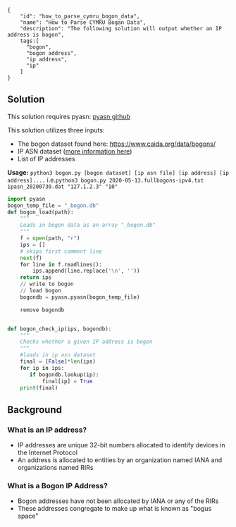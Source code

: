~~~
{
    "id": "how_to_parse_cymru_bogon_data",
    "name": "How to Parse CYMRU Bogan Data",
    "description": "The following solution will output whether an IP address is bogon",
    tags:[
      "bogon", 
      "bogon address", 
      "ip address",
      "ip"
    ]
}
~~~
## Solution

This solution requires pyasn: [pyasn github](https://github.com/hadiasghari/pyasn)

This solution utilizes three inputs:
- The bogon dataset found here: https://www.caida.org/data/bogons/ 
- IP ASN dataset ([more information here](https://github.com/hadiasghari/pyasn))
- List of IP addresses

**Usage:** `python3 bogon.py [bogon dataset] [ip asn file] [ip address] [ip address]....`
i.e.`python3 bogon.py 2020-05-13.fullbogons-ipv4.txt ipasn_20200730.dat "127.1.2.3" "10"`

~~~python
import pyasn
bogon_temp_file = "_bogon.db"
def bogon_load(path):
    """
    Loads in bogon data as an array "_bogon.db"
    """
    f = open(path, "r")
    ips = []
    # skips first comment line
    next(f)
    for line in f.readlines():
        ips.append(line.replace('\n', ''))
    return ips
    // write to bogon
    // load bogon
    bogondb = pyasn.pyasn(bogon_temp_file)

    remove bogondb


def bogon_check_ip(ips, bogondb):
    """
    Checks whether a given IP address is bogon
    """
    #loads in ip asn dataset
    final = [False]*len(ips)
    for ip in ips:
       if bogondb.lookup(ip):
           final[ip] = True
    print(final)
~~~

## Background

### What is an IP address?
- IP addresses are unique 32-bit numbers allocated to identify devices in the Internet Protocol
- An address is allocated to entities by an organization named IANA and organizations named RIRs

### What is a Bogon IP Address?
- Bogon addresses have not been allocated by IANA or any of the RIRs
- These addresses congregate to make up what is known as "bogus space"
